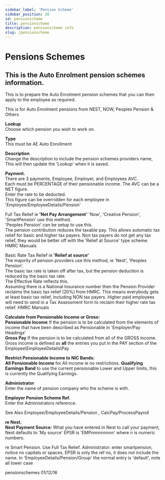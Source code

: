 ```yaml
---
sidebar_label: 'Pension Scheme'
sidebar_position: 20
id: pensionscheme
title: pensionscheme
description: pensionscheme info
slug: /pensionscheme
---
```


# Pensions Schemes

## This is the Auto Enrolment pension schemes information.

This is to prepare the Auto Enrolment pension schemes that you can then apply to the employee as required.

This is for Auto Enrolment pensions from NEST, NOW,  Peoples Pension & Others

**Lookup**\
Choose which pension you wish to work on.

**Type**\
This must be AE Auto Enrollment

**Description**\
Change the description to include the pension schemes providers name, This will then update the 'Lookup' when it is saved.

**Payment.**\
There are 3 payments, Employee, Employer, and Employees AVC.\
Each must be PERCENTAGE of their pensionable income. The AVC can be a NET figure.\
Enter the rate to be deducted.\
This figure can be overridden for each employee in 'Employee/EmployeeDetails/Pension'

Full Tax Relief ie **'Net Pay Arrangement'** 
'Now', 'Creative Pension', 'SmartPension' use this method.\
'Peoples Pension' can be setup to use this.\
The pension contribution reduces the taxable pay. This allows automatic tax relief for basic and higher tax payers. Non tax payers do not get any tax relief, they would be better off with the 'Relief at Source' type scheme. HMRC Manuals

Basic Rate Tax Relief ie **'Relief at source'**\
The majority of pension providers use this method, ie 'Nest', 'Peoples Pension'.\
The basic tax rate is taken off after tax, but the pension deduction is reduced by the basic tax rate.\
The Effective Rate reflects this.\
Assuming there is a National Insurance number then the Pension Provider reclaims the basic tax relief (20%) from HMRC. This means everybody gets at least basic tax relief, including NON tax payers. Higher paid employees will need to send in a Tax Assessment form to reclaim their higher rate tax relief.
HMRC Manuals

**Calculate from Pensionable Income or Gross:**\
**Pensionable Income** If the pension is to be calculated from the elements of income that have been described as Pensionable in 'Employer/Pay Headings'\
**Gross Pay** If the pension is to be calculated from all of the GROSS income.\
Gross income is defined as **all** the entries you put in the PAY section of the Employee\EmployeeDetails\Pay

**Restrict Pensionable Income to NIC Bands:**\
**All Pensionable Income** for All income ie no restrictions.
**Qualifying Earnings Band** to use the current pensionable Lower and Upper limits, this is currently the Qualifying Earnings.

**Administrator**\
Enter the name of pension company who the scheme is with.

**Employer Pension Scheme Ref.**\
Enter the Administrators reference.

See Also  Employee/EmployeeDetails/Pension , CalcPay/ProcessPayroll

 

**re Nest.**\
**Nest Payment Source:** What you have entered in Nest to call your payment, Nest defaults to 'My source'
EPSR is 'EMPnnnnnnnnn' where n is numeric numbers.

re Smart Pension.
Use Full Tax Relief.
Administrator: enter smartpension, notice no capitals or spaces.
EPSR is only the ref no, it does not include the name.
In 'EmployeeDetails/Pension/Group' the normal entry is 'default',  note all lower case



pensionschemes 01/12/16